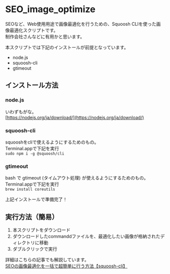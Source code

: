 # SEO_image_optimize
SEOなど、Web使用用途で画像最適化を行うための、Squoosh CLIを使った画像最適化スクリプトです。  
制作会社さんなどに有用かと思います。

本スクリプトでは下記のインストールが前提となっています。
- node.js
- squoosh-cli
- gtimeout

## インストール方法
### node.js
いわずもがな。  
[https://nodejs.org/ja/download/](https://nodejs.org/ja/download/)

### squoosh-cli
squooshをcliで使えるようにするためのもの。  
Terminal.appで下記を実行  
`sudo npm i -g @squoosh/cli`

### gtimeout
bash で gtimeout (タイムアウト処理) が使えるようにするためのもの。  
Terminal.appで下記を実行  
`brew install coreutils`

上記インストールで準備完了！

## 実行方法（簡易）
1. 本スクリプトをダウンロード
2. ダウンロードしたcommanddファイルを、最適化したい画像が格納されたディレクトリに移動
3. ダブルクリックで実行

詳細はこちらの記事でも解説しています。  
[SEOの画像最適化を一括で超簡単に行う方法【squoosh-cli】](https://cocorograph.co/knowledge/easy-to-optimize-images/)
